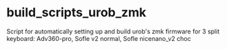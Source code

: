# build_scripts_urob_zmk
Script for automatically setting up and build urob's zmk firmware for 3 split keyboard: Adv360-pro, Sofle v2 normal, Sofle nicenano_v2 choc
